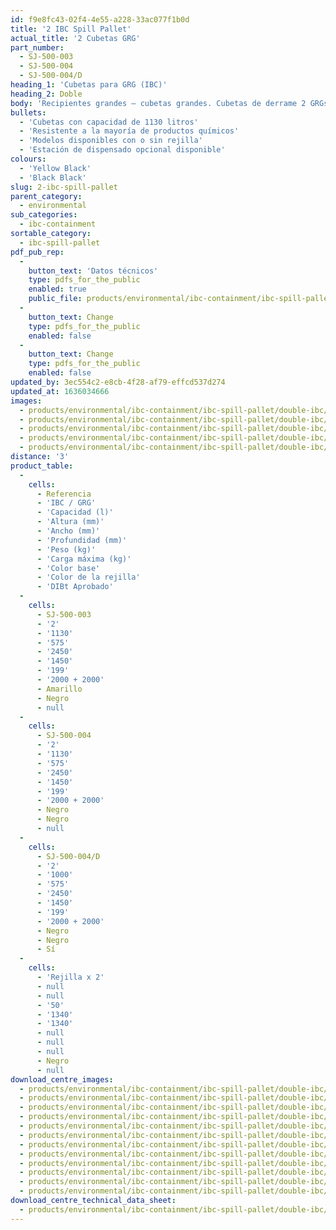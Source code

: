 ```yaml
---
id: f9e8fc43-02f4-4e55-a228-33ac077f1b0d
title: '2 IBC Spill Pallet'
actual_title: '2 Cubetas GRG'
part_number:
  - SJ-500-003
  - SJ-500-004
  - SJ-500-004/D
heading_1: 'Cubetas para GRG (IBC)'
heading_2: Doble
body: 'Recipientes grandes – cubetas grandes. Cubetas de derrame 2 GRGs'
bullets:
  - 'Cubetas con capacidad de 1130 litros'
  - 'Resistente a la mayoría de productos químicos'
  - 'Modelos disponibles con o sin rejilla'
  - 'Estación de dispensado opcional disponible'
colours:
  - 'Yellow Black'
  - 'Black Black'
slug: 2-ibc-spill-pallet
parent_category:
  - environmental
sub_categories:
  - ibc-containment
sortable_category:
  - ibc-spill-pallet
pdf_pub_rep:
  -
    button_text: 'Datos técnicos'
    type: pdfs_for_the_public
    enabled: true
    public_file: products/environmental/ibc-containment/ibc-spill-pallet/double-ibc/pdf-lr/EV-Spill-Pallet-(2-IBC)-TD_ES.pdf
  -
    button_text: Change
    type: pdfs_for_the_public
    enabled: false
  -
    button_text: Change
    type: pdfs_for_the_public
    enabled: false
updated_by: 3ec554c2-e8cb-4f28-af79-effcd537d274
updated_at: 1636034666
images:
  - products/environmental/ibc-containment/ibc-spill-pallet/double-ibc/images-lr/SJ-500-002_02.jpg
  - products/environmental/ibc-containment/ibc-spill-pallet/double-ibc/images-lr/SJ-500-002_01.jpg
  - products/environmental/ibc-containment/ibc-spill-pallet/double-ibc/images-lr/SJ-500-004_01.jpg
  - products/environmental/ibc-containment/ibc-spill-pallet/double-ibc/images-lr/SJ-500-004_02.jpg
  - products/environmental/ibc-containment/ibc-spill-pallet/double-ibc/images-lr/SJ-500-004_03.jpg
distance: '3'
product_table:
  -
    cells:
      - Referencia
      - 'IBC / GRG'
      - 'Capacidad (l)'
      - 'Altura (mm)'
      - 'Ancho (mm)'
      - 'Profundidad (mm)'
      - 'Peso (kg)'
      - 'Carga máxima (kg)'
      - 'Color base'
      - 'Color de la rejilla'
      - 'DIBt Aprobado'
  -
    cells:
      - SJ-500-003
      - '2'
      - '1130'
      - '575'
      - '2450'
      - '1450'
      - '199'
      - '2000 + 2000'
      - Amarillo
      - Negro
      - null
  -
    cells:
      - SJ-500-004
      - '2'
      - '1130'
      - '575'
      - '2450'
      - '1450'
      - '199'
      - '2000 + 2000'
      - Negro
      - Negro
      - null
  -
    cells:
      - SJ-500-004/D
      - '2'
      - '1000'
      - '575'
      - '2450'
      - '1450'
      - '199'
      - '2000 + 2000'
      - Negro
      - Negro
      - Sí
  -
    cells:
      - 'Rejilla x 2'
      - null
      - null
      - '50'
      - '1340'
      - '1340'
      - null
      - null
      - null
      - Negro
      - null
download_centre_images:
  - products/environmental/ibc-containment/ibc-spill-pallet/double-ibc/images-hr/SJ-500-003_01.jpg
  - products/environmental/ibc-containment/ibc-spill-pallet/double-ibc/images-hr/SJ-500-003_02.jpg
  - products/environmental/ibc-containment/ibc-spill-pallet/double-ibc/images-hr/SJ-500-003_03.jpg
  - products/environmental/ibc-containment/ibc-spill-pallet/double-ibc/images-hr/SJ-500-003_04.jpg
  - products/environmental/ibc-containment/ibc-spill-pallet/double-ibc/images-hr/SJ-500-003_05.jpg
  - products/environmental/ibc-containment/ibc-spill-pallet/double-ibc/images-hr/SJ-500-004_01.jpg
  - products/environmental/ibc-containment/ibc-spill-pallet/double-ibc/images-hr/SJ-500-004_02.jpg
  - products/environmental/ibc-containment/ibc-spill-pallet/double-ibc/images-hr/SJ-500-004_03.jpg
  - products/environmental/ibc-containment/ibc-spill-pallet/double-ibc/images-hr/SJ-500-004_04.jpg
  - products/environmental/ibc-containment/ibc-spill-pallet/double-ibc/images-hr/SJ-500-004_05.jpg
  - products/environmental/ibc-containment/ibc-spill-pallet/double-ibc/images-hr/SJ-500-004_06.jpg
  - products/environmental/ibc-containment/ibc-spill-pallet/double-ibc/images-hr/SJ-500-004_07.jpg
download_centre_technical_data_sheet:
  - products/environmental/ibc-containment/ibc-spill-pallet/double-ibc/pdf-hr/EV-Spill-Pallet-(2-IBC)-TD_ES.pdf
---
```


